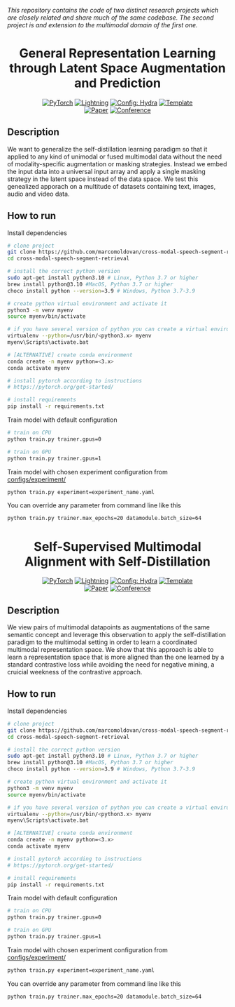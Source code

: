 *This repository contains the code of two distinct research projects which are closely related and share much of the same codebase. The second project is and extension to the multimodal domain of the first one.*

<div align="center">

# General Representation Learning through Latent Space Augmentation and Prediction

<a href="https://pytorch.org/get-started/locally/"><img alt="PyTorch" src="https://img.shields.io/badge/PyTorch-ee4c2c?logo=pytorch&logoColor=white"></a>
<a href="https://pytorchlightning.ai/"><img alt="Lightning" src="https://img.shields.io/badge/-Lightning-792ee5?logo=pytorchlightning&logoColor=white"></a>
<a href="https://hydra.cc/"><img alt="Config: Hydra" src="https://img.shields.io/badge/Config-Hydra-89b8cd"></a>
<a href="https://github.com/ashleve/lightning-hydra-template"><img alt="Template" src="https://img.shields.io/badge/-Lightning--Hydra--Template-017F2F?style=flat&logo=github&labelColor=gray"></a><br>
[![Paper](http://img.shields.io/badge/paper-arxiv.1001.2234-B31B1B.svg)](https://www.nature.com/articles/nature14539)
[![Conference](http://img.shields.io/badge/AnyConference-year-4b44ce.svg)](https://papers.nips.cc/paper/2020)

</div>

## Description

We want to generalize the self-distillation learning paradigm so that it applied to any kind of unimodal or fused multimodal data without the need of modality-specific augmentation or masking strategies. Instead we embed the input data into a universal input array and apply a single masking strategy in the latent space instead of the data space. We test this genealized apporach on a multitude of datasets containing text, images, audio and video data.

## How to run

Install dependencies

```bash
# clone project
git clone https://github.com/marcomoldovan/cross-modal-speech-segment-retrieval
cd cross-modal-speech-segment-retrieval

# install the correct python version
sudo apt-get install python3.10 # Linux, Python 3.7 or higher
brew install python@3.10 #MacOS, Python 3.7 or higher
choco install python --version=3.9 # Windows, Python 3.7-3.9

# create python virtual environment and activate it
python3 -m venv myenv
source myenv/bin/activate

# if you have several version of python you can create a virtual environment with a specific version:
virtualenv --python=/usr/bin/<python3.x> myenv
myenv\Scripts\activate.bat

# [ALTERNATIVE] create conda environment
conda create -n myenv python=<3.x>
conda activate myenv

# install pytorch according to instructions
# https://pytorch.org/get-started/

# install requirements
pip install -r requirements.txt
```

Train model with default configuration

```bash
# train on CPU
python train.py trainer.gpus=0

# train on GPU
python train.py trainer.gpus=1
```

Train model with chosen experiment configuration from [configs/experiment/](configs/experiment/)

```bash
python train.py experiment=experiment_name.yaml
```

You can override any parameter from command line like this

```bash
python train.py trainer.max_epochs=20 datamodule.batch_size=64
```



<div align="center">

# Self-Supervised Multimodal Alignment with Self-Distillation

<a href="https://pytorch.org/get-started/locally/"><img alt="PyTorch" src="https://img.shields.io/badge/PyTorch-ee4c2c?logo=pytorch&logoColor=white"></a>
<a href="https://pytorchlightning.ai/"><img alt="Lightning" src="https://img.shields.io/badge/-Lightning-792ee5?logo=pytorchlightning&logoColor=white"></a>
<a href="https://hydra.cc/"><img alt="Config: Hydra" src="https://img.shields.io/badge/Config-Hydra-89b8cd"></a>
<a href="https://github.com/ashleve/lightning-hydra-template"><img alt="Template" src="https://img.shields.io/badge/-Lightning--Hydra--Template-017F2F?style=flat&logo=github&labelColor=gray"></a><br>
[![Paper](http://img.shields.io/badge/paper-arxiv.1001.2234-B31B1B.svg)](https://www.nature.com/articles/nature14539)
[![Conference](http://img.shields.io/badge/AnyConference-year-4b44ce.svg)](https://papers.nips.cc/paper/2020)

</div>

## Description

We view pairs of multimodal datapoints as augmentations of the same semantic concept and leverage this observation to apply the self-distillation paradigm to the multimodal setting in order to learn a coordinated multimodal representation space. We show that this approach is able to learn a representation space that is more aligned than the one learned by a standard contrastive loss while avoiding the need for negative mining, a cruicial weekness of the contrastive approach.

## How to run

Install dependencies

```bash
# clone project
git clone https://github.com/marcomoldovan/cross-modal-speech-segment-retrieval
cd cross-modal-speech-segment-retrieval

# install the correct python version
sudo apt-get install python3.10 # Linux, Python 3.7 or higher
brew install python@3.10 #MacOS, Python 3.7 or higher
choco install python --version=3.9 # Windows, Python 3.7-3.9

# create python virtual environment and activate it
python3 -m venv myenv
source myenv/bin/activate

# if you have several version of python you can create a virtual environment with a specific version:
virtualenv --python=/usr/bin/<python3.x> myenv
myenv\Scripts\activate.bat

# [ALTERNATIVE] create conda environment
conda create -n myenv python=<3.x>
conda activate myenv

# install pytorch according to instructions
# https://pytorch.org/get-started/

# install requirements
pip install -r requirements.txt
```

Train model with default configuration

```bash
# train on CPU
python train.py trainer.gpus=0

# train on GPU
python train.py trainer.gpus=1
```

Train model with chosen experiment configuration from [configs/experiment/](configs/experiment/)

```bash
python train.py experiment=experiment_name.yaml
```

You can override any parameter from command line like this

```bash
python train.py trainer.max_epochs=20 datamodule.batch_size=64
```